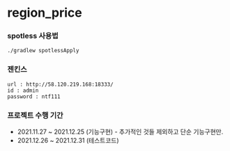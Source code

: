 # region_price

### spotless 사용법

```
./gradlew spotlessApply
```

### 젠킨스

```
url : http://58.120.219.168:18333/
id : admin
password : ntf111
```

### 프로젝트 수행 기간
- 2021.11.27 ~ 2021.12.25 (기능구현) - 추가적인 것들 제외하고 단순 기능구현만.
- 2021.12.26 ~ 2021.12.31 (테스트코드) 
